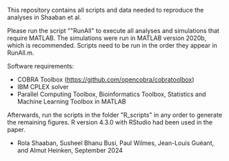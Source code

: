 This repository contains all scripts and data needed to reproduce the analyses in Shaaban et al.

Please run the script ""RunAll" to execute all analyses and simulations that require MATLAB.
The simulations were run in MATLAB version 2020b, which is recommended.
Scripts need to be run in the order they appear in RunAll.m.

Software requirements:
- COBRA Toolbox (https://github.com/opencobra/cobratoolbox)
- IBM CPLEX solver
- Parallel Computing Toolbox, Bioinformatics Toolbox, Statistics and Machine Learning Toolbox in MATLAB

Afterwards, run the scripts in the folder "R_scripts" in any order to generate the remaining figures. 
R version 4.3.0 with RStudio had been used in the paper.

- Rola Shaaban, Susheel Bhanu Busi, Paul Wilmes, Jean-Louis Guéant, and Almut Heinken, September 2024

